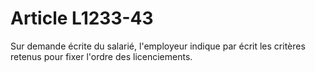 # Article L1233-43

Sur demande écrite du salarié, l'employeur indique par écrit les critères retenus pour fixer l'ordre des licenciements.